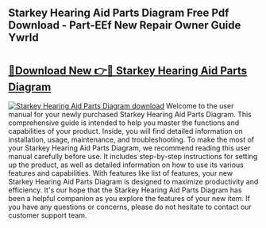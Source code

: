 ## Starkey Hearing Aid Parts Diagram Free Pdf Download - Part-EEf New Repair Owner Guide Ywrld

# <h2><a href="http://dfqhog.blite.top/?on=Starkey+Hearing+Aid+Parts+Diagram">🔗Download New 👉🔴 Starkey Hearing Aid Parts Diagram</a></h2>

[![Starkey Hearing Aid Parts Diagram download](https://i.imgur.com/lujVjoI.png)](http://dfqhog.blite.top/?on=Starkey+Hearing+Aid+Parts+Diagram)
Welcome to the user manual for your newly purchased Starkey Hearing Aid Parts Diagram. This comprehensive guide is intended to help you master the functions and capabilities of your product. Inside, you will find detailed information on installation, usage, maintenance, and troubleshooting. To make the most of your Starkey Hearing Aid Parts Diagram, we recommend reading this user manual carefully before use. It includes step-by-step instructions for setting up the product, as well as detailed information on how to use its various features and capabilities. With features like list of features, your new Starkey Hearing Aid Parts Diagram is designed to maximize productivity and efficiency. It's our hope that the Starkey Hearing Aid Parts Diagram has been a helpful companion as you explore the features of your new item. If you have any questions or concerns, please do not hesitate to contact our customer support team.
